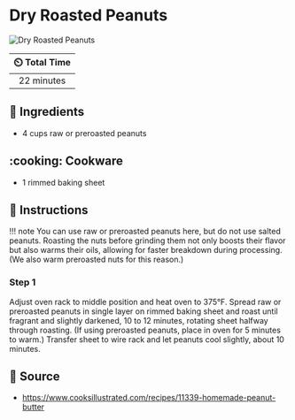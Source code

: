 # Dry Roasted Peanuts

![Dry Roasted Peanuts](../assets/images/dry-roasted-peanuts.jpg)

| :timer_clock: Total Time |
|:-----------------------: |
| 22 minutes |

## :salt: Ingredients

- 4 cups raw or preroasted peanuts

## :cooking: Cookware

- 1 rimmed baking sheet

## :pencil: Instructions

!!! note
    You can use raw or preroasted peanuts here, but do not use salted peanuts. Roasting the nuts before grinding them not
    only boosts their flavor but also warms their oils, allowing for faster breakdown during processing. (We also warm
    preroasted nuts for this reason.)

### Step 1

Adjust oven rack to middle position and heat oven to 375°F. Spread raw or preroasted peanuts in single layer on rimmed
baking sheet and roast until fragrant and slightly darkened, 10 to 12 minutes, rotating sheet halfway through roasting.
(If using preroasted peanuts, place in oven for 5 minutes to warm.) Transfer sheet to wire rack and let peanuts cool
slightly, about 10 minutes.

## :link: Source

- <https://www.cooksillustrated.com/recipes/11339-homemade-peanut-butter>
